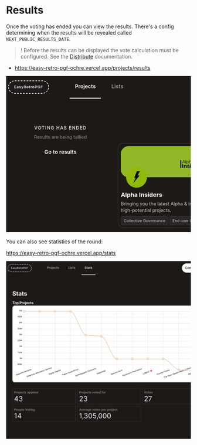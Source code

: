 # Results

Once the voting has ended you can view the results. There's a config determining when the results will be revealed called `NEXT_PUBLIC_RESULTS_DATE`.

> ! Before the results can be displayed the vote calculation must be configured. See the [Distribute](./07_distribute.md) documentation.

- https://easy-retro-pgf-ochre.vercel.app/projects/results

![](./images/voting_ended_sidebar.png)

You can also see statistics of the round:

https://easy-retro-pgf-ochre.vercel.app/stats

![](./images/stats.png)
